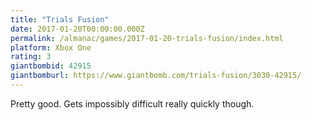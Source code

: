 ```yaml
---
title: "Trials Fusion"
date: 2017-01-20T00:00:00.000Z
permalink: /almanac/games/2017-01-20-trials-fusion/index.html
platform: Xbox One
rating: 3
giantbombid: 42915
giantbomburl: https://www.giantbomb.com/trials-fusion/3030-42915/
---
```


Pretty good. Gets impossibly difficult really quickly though.